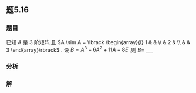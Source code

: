 ## 题5.16
### 题目
已知 $A$ 是 3 阶矩阵,且 $A \sim  A = \lbrack  \begin{array}{l} 1 & & \\   & 2 & \\   & & 3 \end{array}\rbrack$ . 设 $B = {A}^{3} - 6{A}^{2} + {11A} - {8E}$ ,则 $B =$  ___
### 分析

### 解